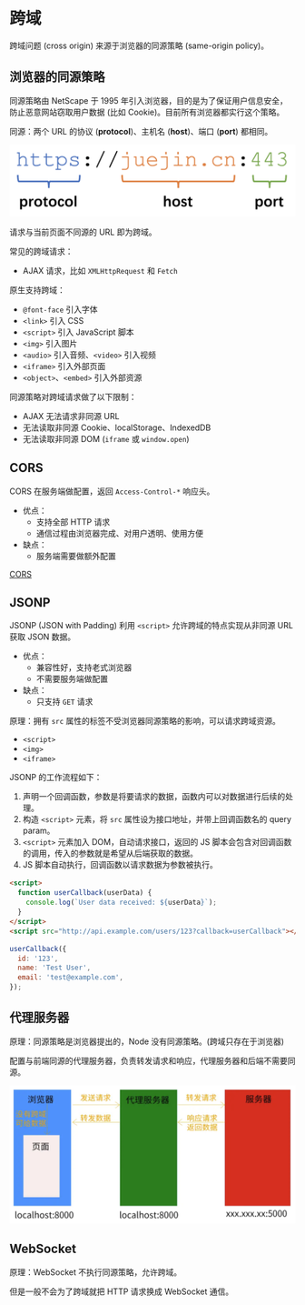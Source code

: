 # 跨域

跨域问题 (cross origin) 来源于浏览器的同源策略 (same-origin policy)。

## 浏览器的同源策略

同源策略由 NetScape 于 1995 年引入浏览器，目的是为了保证用户信息安全，防止恶意网站窃取用户数据 (比如 Cookie)。目前所有浏览器都实行这个策略。

同源：两个 URL 的协议 (**protocol**)、主机名 (**host**)、端口 (**port**) 都相同。

![](./assets/juejin.png)

请求与当前页面不同源的 URL 即为跨域。

常见的跨域请求：

- AJAX 请求，比如 `XMLHttpRequest` 和 `Fetch`

原生支持跨域：

- `@font-face` 引入字体
- `<link>` 引入 CSS
- `<script>` 引入 JavaScript 脚本
- `<img>` 引入图片
- `<audio>` 引入音频、`<video>` 引入视频
- `<iframe>` 引入外部页面
- `<object>`、`<embed>` 引入外部资源

同源策略对跨域请求做了以下限制：

- AJAX 无法请求非同源 URL
- 无法读取非同源 Cookie、localStorage、IndexedDB
- 无法读取非同源 DOM (`iframe` 或 `window.open`)

## CORS

CORS 在服务端做配置，返回 `Access-Control-*` 响应头。

- 优点：
  - 支持全部 HTTP 请求
  - 通信过程由浏览器完成、对用户透明、使用方便
- 缺点：
  - 服务端需要做额外配置

[CORS](./cors.md)

## JSONP

JSONP (JSON with Padding) 利用 `<script>` 允许跨域的特点实现从非同源 URL 获取 JSON 数据。

- 优点：
  - 兼容性好，支持老式浏览器
  - 不需要服务端做配置
- 缺点：
  - 只支持 `GET` 请求

原理：拥有 `src` 属性的标签不受浏览器同源策略的影响，可以请求跨域资源。

- `<script>`
- `<img>`
- `<iframe>`

JSONP 的工作流程如下：

1. 声明一个回调函数，参数是将要请求的数据，函数内可以对数据进行后续的处理。
2. 构造 `<script>` 元素，将 `src` 属性设为接口地址，并带上回调函数名的 query param。
3. `<script>` 元素加入 DOM，自动请求接口，返回的 JS 脚本会包含对回调函数的调用，传入的参数就是希望从后端获取的数据。
4. JS 脚本自动执行，回调函数以请求数据为参数被执行。

```html
<script>
  function userCallback(userData) {
    console.log(`User data received: ${userData}`);
  }
</script>
<script src="http://api.example.com/users/123?callback=userCallback"></script>
```

```js
userCallback({
  id: '123',
  name: 'Test User',
  email: 'test@example.com',
});
```

## 代理服务器

原理：同源策略是浏览器提出的，Node 没有同源策略。(跨域只存在于浏览器)

配置与前端同源的代理服务器，负责转发请求和响应，代理服务器和后端不需要同源。

![](assets/cross-origin-proxy.png)

## WebSocket

原理：WebSocket 不执行同源策略，允许跨域。

但是一般不会为了跨域就把 HTTP 请求换成 WebSocket 通信。
